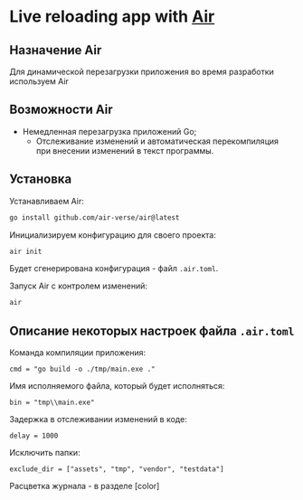 # Live reloading app with [Air](https://github.com/cosmtrek/air)

## Назначение Air
Для динамической перезагрузки приложения во время разработки используем Air

## Возможности Air
- Немедленная перезагрузка приложений Go;
  - Отслеживание изменений и автоматическая перекомпиляция при внесении изменений в текст программы.

## Установка
Устанавливаем Air:
```bash
go install github.com/air-verse/air@latest
```
Инициализируем конфигурацию для своего проекта:
```bash
air init
```
Будет сгенерирована конфигурация - файл `.air.toml`.

Запуск Air с контролем изменений:
```bash
air
```

## Описание некоторых настроек файла `.air.toml`
Команда компиляции приложения:
```
cmd = "go build -o ./tmp/main.exe ."
```
Имя исполняемого файла, который будет исполняться:
```
bin = "tmp\\main.exe"
```
Задержка в отслеживании изменений в коде:
```
delay = 1000
```
Исключить папки:
```
exclude_dir = ["assets", "tmp", "vendor", "testdata"]
```

Расцветка журнала - в разделе [color]


